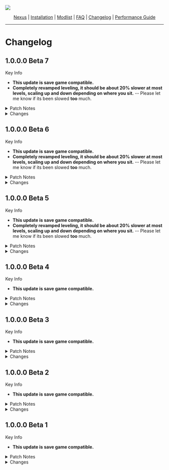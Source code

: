 ![](https://raw.githubusercontent.com/TwistedModding/TwistedModdingLists/refs/heads/main/Twisted%20Skyrim%20logo.webp)

<p align="center">
  <a href="https://www.nexusmods.com/skyrimspecialedition/mods/87820](https://www.nexusmods.com/skyrimspecialedition/mods/132034">Nexus</a> |
  <a href="https://github.com/TwistedModding/TwistedModdingLists/blob/main/README.md">Installation</a> |
  <a href="https://loadorderlibrary.com/lists/Twisted-Skyrim">Modlist</a> |
  <a href="https://github.com/TwistedModding/TwistedModdingLists/blob/main/FAQ.md">FAQ</a> |
  <a href="https://github.com/TwistedModding/TwistedModdingLists/blob/main/CHANGELOG.md">Changelog</a> |
  <a href="https://github.com/TwistedModding/TwistedModdingLists/blob/main/Performance%20Guide.md">Performance Guide</a>
</p>

---

# Changelog

## 1.0.0.0 Beta 7

Key Info

 - **This update is save game compatible.**
 - **Completely revamped leveling, it should be about 20% slower at most levels, scaling up and down depending on where you sit.** -- Please let me know if its been slowed **too** much.


<Details>
<summary>Patch Notes</summary>

### Bug Fixes
- 
</Details>
<Details>
<summary>Changes</summary>

### Changed
- 

### Updated
- [Dear Diary DM and Paper (Squish) Fixes](https://www.nexusmods.com/skyrimspecialedition/mods/107216?tab=files)
- [OSL and B.O.O.B.I.E.S. Keywords (KID) - Armor Mods Patch Hub](https://www.nexusmods.com/skyrimspecialedition/mods/106672?tab=files)
- [Settling of Squad - Set Follower Home](https://www.nexusmods.com/skyrimspecialedition/mods/125471?tab=description)


### Added
- eFPS and its patches

### Removed
- 

</Details>

## 1.0.0.0 Beta 6

Key Info

 - **This update is save game compatible.**
 - **Completely revamped leveling, it should be about 20% slower at most levels, scaling up and down depending on where you sit.** -- Please let me know if its been slowed **too** much.


<Details>
<summary>Patch Notes</summary>

### Bug Fixes
- Fixed being unable to move after exiting a dialogue with `esc`
</Details>
<Details>
<summary>Changes</summary>

### Changed
- Fov set to 80 from 90

### Updated
- [Stuff of Shadows - 3D Nightingale Stone - Nightingale and Twilight Sepulcher Improvements and Bug Fixes](https://www.nexusmods.com/skyrimspecialedition/mods/130481?tab=files)

### Added
- [Dark Dreams](https://www.nexusmods.com/skyrimspecialedition/mods/54567?tab=files)
  Gooner armor, add item menu only
- [Collision Dialogue Overhaul](https://www.nexusmods.com/skyrimspecialedition/mods/132325?tab=description)
  Untested, lmk if you guys like it


### Removed
- [Improved Conversation Camera](https://www.nexusmods.com/skyrimspecialedition/mods/68210?tab=files)

</Details>

## 1.0.0.0 Beta 5

Key Info

 - **This update is save game compatible.**
 - **Completely revamped leveling, it should be about 20% slower at most levels, scaling up and down depending on where you sit.** -- Please let me know if its been slowed **too** much.


<Details>
<summary>Patch Notes</summary>

### Bug Fixes
- 
</Details>
<Details>
<summary>Changes</summary>

### Changed
- [Skyrim Skill Uncapper for SE and AE](https://www.nexusmods.com/skyrimspecialedition/mods/82558)
- Keybinds have been changed (F11 in game to view them)

### Updated
- [Horse Save Load Fix](https://www.nexusmods.com/skyrimspecialedition/mods/132110?tab=files)
- [Nordic Stonewalls](https://www.nexusmods.com/skyrimspecialedition/mods/57686?tab=files)
- [Base Object Swapper](https://www.nexusmods.com/skyrimspecialedition/mods/60805?tab=files)

### Added
- [Improved Conversation Camera](https://www.nexusmods.com/skyrimspecialedition/mods/68210?tab=files)
- [God of War Smoothcam preset](https://www.nexusmods.com/skyrimspecialedition/mods/104463?tab=description)
- [Psychopatchist Purgatory](https://www.nexusmods.com/skyrimspecialedition/mods/87016?tab=files)
- [HFs - Diverse (BOS) Inkwell and Quill](https://www.nexusmods.com/skyrimspecialedition/mods/132023)
- [HFs - Whiterun Brazier](https://www.nexusmods.com/skyrimspecialedition/mods/130919)
- [HFs - Mine entrance real 3D](https://www.nexusmods.com/skyrimspecialedition/mods/127111)
- [Halffaces - Cask Large Closed](https://www.nexusmods.com/skyrimspecialedition/mods/114104)


### Removed
- 

</Details>

## 1.0.0.0 Beta 4

Key Info

 - **This update is save game compatible.**


<Details>
<summary>Patch Notes</summary>

### Bug Fixes
- 
</Details>
<Details>
<summary>Changes</summary>

### Changed
 - ASLAL - Removed most alternate starts for the sake of consistency and balance.

### Updated
- 

### Added
- [Dunmer Dreams - A Dark Elf Bed Replacer](https://www.nexusmods.com/skyrimspecialedition/mods/131951)
- [Peasant Dreams - A Common Bed Replacer](https://www.nexusmods.com/skyrimspecialedition/mods/130488)
- [Ignoble Beds - A Noble and Upper Class Bed Replacer](https://www.nexusmods.com/skyrimspecialedition/mods/114607)
- [Deep Slumber - A Dwemer Bed Replacer](https://www.nexusmods.com/skyrimspecialedition/mods/131560)
- [Oddments and Miscellanea - Assorted Mesh Replacers - Noble Lectern - Noble Rack - Mounted Antlers - Butterchurn - Winterhold Bookcase](https://www.nexusmods.com/skyrimspecialedition/mods/118859?tab=files)
- [Remiel-Custom Voiced Dwemer Specialist and Companion](https://www.nexusmods.com/skyrimspecialedition/mods/51874?tab=description)
- [BiR's Remiel Replacer](https://www.nexusmods.com/skyrimspecialedition/mods/85734?tab=files)
- SkyPatcher - Survival Mode Food
- Remiel - Default Outfit BodySlides - CBBE 3BA

### Removed
- 

</Details>

## 1.0.0.0 Beta 3

Key Info

 - **This update is save game compatible.**

<Details>
<summary>Patch Notes</summary>

### Bug Fixes
- Crosshair not appearing when using a crossbow
</Details>
<Details>
<summary>Changes</summary>

### Updated
- [Landscape Fixes for Grass Mods](https://www.nexusmods.com/skyrimspecialedition/mods/9005)
- [Wheeler Crash-Fix](https://www.nexusmods.com/skyrimspecialedition/mods/132074?tab=files)
- [Object Categorization Framework - Some KID Patches - I4](https://www.nexusmods.com/skyrimspecialedition/mods/99726?tab=description)

### Added
- 

### Removed
- 

</Details>

## 1.0.0.0 Beta 2

Key Info

 - **This update is save game compatible.**

<Details>
<summary>Patch Notes</summary>

### Bug Fixes
- None
</Details>
<Details>
<summary>Changes</summary>

### Updated
- None

### Added
- A bunch of new movesets

### Removed
- None

</Details>


## 1.0.0.0 Beta 1

Key Info

 - **This update is save game compatible.**

<Details>
<summary>Patch Notes</summary>

### Bug Fixes
- Fixed naked npcs
- Hopefully fixed install issues due to incorrect archive paths
</Details>

<Details>
<summary>Changes</summary>

### Updated
- Several Mods I forgor

### Added
- Racial Skin Variance
- BnP RSV Patch

### Removed
- Automatic Renamer

</Details>



